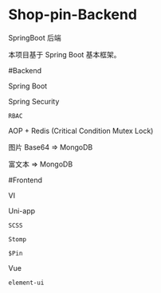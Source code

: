 # Shop-pin-Backend
SpringBoot 后端

本项目基于 Spring Boot 基本框架。


#Backend

Spring Boot

Spring Security

    RBAC

AOP + Redis (Critical Condition Mutex Lock)

图片 Base64 => MongoDB

富文本 => MongoDB

#Frontend

VI

Uni-app
    
    SCSS
    
    Stomp
    
    $Pin

Vue

    element-ui
